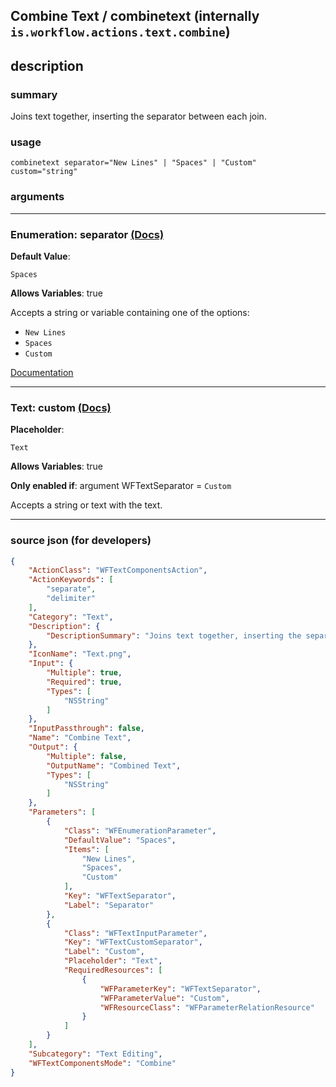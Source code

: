 
## Combine Text / combinetext (internally `is.workflow.actions.text.combine`)


## description

### summary

Joins text together, inserting the separator between each join.


### usage
```
combinetext separator="New Lines" | "Spaces" | "Custom" custom="string"
```

### arguments

---

### Enumeration: separator [(Docs)](https://pfgithub.github.io/shortcutslang/gettingstarted#enum-select-field)
**Default Value**:
```
Spaces
```
**Allows Variables**: true



Accepts a string 
or variable
containing one of the options:

- `New Lines`
- `Spaces`
- `Custom`

[Documentation](https://pfgithub.github.io/shortcutslang/gettingstarted#enum-select-field)

---

### Text: custom [(Docs)](https://pfgithub.github.io/shortcutslang/gettingstarted#text-field)
**Placeholder**:
```
Text
```
**Allows Variables**: true

**Only enabled if**: argument WFTextSeparator = `Custom`

Accepts a string 
or text
with the text.

---

### source json (for developers)

```json
{
	"ActionClass": "WFTextComponentsAction",
	"ActionKeywords": [
		"separate",
		"delimiter"
	],
	"Category": "Text",
	"Description": {
		"DescriptionSummary": "Joins text together, inserting the separator between each join."
	},
	"IconName": "Text.png",
	"Input": {
		"Multiple": true,
		"Required": true,
		"Types": [
			"NSString"
		]
	},
	"InputPassthrough": false,
	"Name": "Combine Text",
	"Output": {
		"Multiple": false,
		"OutputName": "Combined Text",
		"Types": [
			"NSString"
		]
	},
	"Parameters": [
		{
			"Class": "WFEnumerationParameter",
			"DefaultValue": "Spaces",
			"Items": [
				"New Lines",
				"Spaces",
				"Custom"
			],
			"Key": "WFTextSeparator",
			"Label": "Separator"
		},
		{
			"Class": "WFTextInputParameter",
			"Key": "WFTextCustomSeparator",
			"Label": "Custom",
			"Placeholder": "Text",
			"RequiredResources": [
				{
					"WFParameterKey": "WFTextSeparator",
					"WFParameterValue": "Custom",
					"WFResourceClass": "WFParameterRelationResource"
				}
			]
		}
	],
	"Subcategory": "Text Editing",
	"WFTextComponentsMode": "Combine"
}
```
